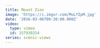 ```yaml
---
title: Mount Zion
image: 'https://i.imgur.com/MuLYIpM.jpg'
date: '2016-03-06T09:30:00.000Z'
video:
  type: vimeo
  id: 157939254
series: scenic-views
---
```


